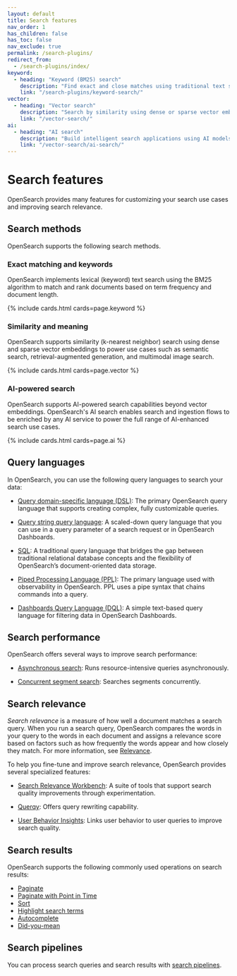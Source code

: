 ```yaml
---
layout: default
title: Search features
nav_order: 1
has_children: false
has_toc: false
nav_exclude: true
permalink: /search-plugins/
redirect_from:
  - /search-plugins/index/
keyword:
  - heading: "Keyword (BM25) search"
    description: "Find exact and close matches using traditional text search"
    link: "/search-plugins/keyword-search/"
vector:
  - heading: "Vector search"
    description: "Search by similarity using dense or sparse vector embeddings"
    link: "/vector-search/"
ai:
  - heading: "AI search"
    description: "Build intelligent search applications using AI models"
    link: "/vector-search/ai-search/"
---
```


# Search features

OpenSearch provides many features for customizing your search use cases and improving search relevance. 

## Search methods

OpenSearch supports the following search methods.

### Exact matching and keywords

OpenSearch implements lexical (keyword) text search using the BM25 algorithm to match and rank documents based on term frequency and document length.

{% include cards.html cards=page.keyword %}

### Similarity and meaning

OpenSearch supports similarity (k-nearest neighbor) search using dense and sparse vector embeddings to power use cases such as semantic search, retrieval-augmented generation, and multimodal image search. 

{% include cards.html cards=page.vector %}

### AI-powered search

OpenSearch supports AI-powered search capabilities beyond vector embeddings. OpenSearch's AI search enables search and ingestion flows to be enriched by any AI service to power the full range of AI-enhanced search use cases.

{% include cards.html cards=page.ai %}

## Query languages

In OpenSearch, you can use the following query languages to search your data:

- [Query domain-specific language (DSL)]({{site.url}}{{site.baseurl}}/query-dsl/index/): The primary OpenSearch query language that supports creating complex, fully customizable queries.

- [Query string query language]({{site.url}}{{site.baseurl}}/query-dsl/full-text/query-string/): A scaled-down query language that you can use in a query parameter of a search request or in OpenSearch Dashboards.

- [SQL]({{site.url}}{{site.baseurl}}/search-plugins/sql/sql/index/): A traditional query language that bridges the gap between traditional relational database concepts and the flexibility of OpenSearch’s document-oriented data storage.

- [Piped Processing Language (PPL)]({{site.url}}{{site.baseurl}}/search-plugins/sql/ppl/index/): The primary language used with observability in OpenSearch. PPL uses a pipe syntax that chains commands into a query.

- [Dashboards Query Language (DQL)]({{site.url}}{{site.baseurl}}/dashboards/dql/): A simple text-based query language for filtering data in OpenSearch Dashboards. 

## Search performance

OpenSearch offers several ways to improve search performance:

- [Asynchronous search]({{site.url}}{{site.baseurl}}/search-plugins/async/): Runs resource-intensive queries asynchronously.

- [Concurrent segment search]({{site.url}}{{site.baseurl}}/search-plugins/concurrent-segment-search/): Searches segments concurrently.

## Search relevance

*Search relevance* is a measure of how well a document matches a search query. When you run a search query, OpenSearch compares the words in your query to the words in each document and assigns a relevance score based on factors such as how frequently the words appear and how closely they match. For more information, see [Relevance]({{site.url}}{{site.baseurl}}/getting-started/intro/#relevance).

To help you fine-tune and improve search relevance, OpenSearch provides several specialized features:

- [Search Relevance Workbench]({{site.url}}{{site.baseurl}}/search-plugins/search-relevance/using-search-relevance-workbench/): A suite of tools that support search quality improvements through experimentation. 

- [Querqy]({{site.url}}{{site.baseurl}}/search-plugins/querqy/): Offers query rewriting capability.

- [User Behavior Insights]({{site.url}}{{site.baseurl}}/search-plugins/ubi/): Links user behavior to user queries to improve search quality.
  
## Search results

OpenSearch supports the following commonly used operations on search results:

- [Paginate]({{site.url}}{{site.baseurl}}/search-plugins/searching-data/paginate/)
- [Paginate with Point in Time]({{site.url}}{{site.baseurl}}/search-plugins/point-in-time/)
- [Sort]({{site.url}}{{site.baseurl}}/search-plugins/searching-data/sort/)
- [Highlight search terms]({{site.url}}{{site.baseurl}}/search-plugins/searching-data/highlight/) 
- [Autocomplete]({{site.url}}{{site.baseurl}}/search-plugins/searching-data/autocomplete/)
- [Did-you-mean]({{site.url}}{{site.baseurl}}/search-plugins/searching-data/did-you-mean/) 

## Search pipelines

You can process search queries and search results with [search pipelines]({{site.url}}{{site.baseurl}}/search-plugins/search-pipelines/index/).
